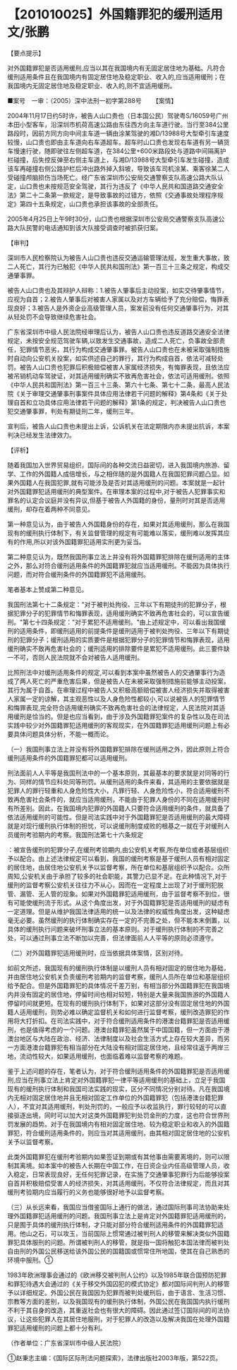 # 【201010025】外国籍罪犯的缓刑适用 文/张鹏

【要点提示】

对外国籍罪犯是否适用缓刑,应当以其在我国境内有无固定居住地为基础。凡符合缓刑适用条件且在我国境内有固定居住地及稳定职业、收入的,应当适用缓刑；在我国境内无固定居住地及稳定职业、收入的,则不宜适用缓刑。

■案号　一审：（2005）深中法刑一初字第288号 　　【案情】

2004年11月17日约5时许，被告人山口贵也（日本国公民）驾驶粤S/16059号广州本田小型客车，沿深圳市机荷高速公路由东往西方向主车道行驶。当行至384公里路段时，因前方同方向中间主车道一辆由涂某驾驶的湘D/13988号大型牵引车速度较慢，山口贵也即由主车道向右车道超车。超车时山口贵也发现右车道有另一辆货车慢速行驶，随即驶往左侧超车道，在384公里+600米路段处与道路中间隔离护栏碰撞，后失控反弹至右侧主车道上，与湘D/13988号大型牵引车发生碰撞，造成该车再碰撞右侧公路护栏后冲出路外掉入斜坡，导致该车司机涂某、乘客徐某二人受碰撞颅脑损伤当场死亡。经广东省深圳市公安局交通警察支队高速公路大队认定，山口贵也未按规范安全驾驶，其行为违反了《中华人民共和国道路交通安全法》第二十二条第一款规定，是导致事故的过错方，依照《交通事故处理程序规定》第四十五条规定，山口贵也承担该事故的全部责任。

2005年4月25日上午9时30分，山口贵也根据深圳市公安局交通警察支队高速公路大队民警的电话通知到该大队接受调查时被抓获归案。

【审判】

深圳市人民检察院认为被告人山口贵也违反交通运输管理法规，发生重大事故，致二人死亡，其行为已触犯《中华人民共和国刑法》第一百三十三条之规定，构成交通肇事罪。

被告人山口贵也及其辩护人辩称：1.被告人肇事后主动投案，如实交待肇事情节，应视为自首；2.被告人肇事后对被害人家属以及对方车辆给予了充分赔偿，悔罪表现良好；3.被告人是外资企业高级管理人员，案发前没有任何交通肇事行为，对其从轻处罚不会导致继续危害社会。

广东省深圳市中级人民法院经审理后认为，被告人山口贵也违反道路交通安全法律规定，未按安全规范驾驶车辆,以致发生交通事故，造成二人死亡，负事故全部责任，犯罪情节恶劣，其行为构成交通肇事罪。被告人山口贵也在未被采取强制措施时自动向公安机关投案，如实供述自己的罪行，其行为构成自首，依法可减轻处罚。被告人山口贵也犯罪后积极赔偿被害人家属经济损失，有悔罪表现，且依法应被吊销机动车驾驶证，对其适用缓刑确实不致再危害社会，依法可适用缓刑。依照《中华人民共和国刑法》第一百三十三条、第六十七条、第七十二条，最高人民法院《关于审理交通肇事刑事案件具体应用法律若干问题的解释》第4条和《关于处理自首和立功具体应用法律若干问题的解释》第1条的规定，判决被告人山口贵也犯交通肇事罪，判处有期徒刑二年，缓刑三年。

宣判后，被告人山口贵也未提出上诉，公诉机关在法定期限内亦未提出抗诉，本案判决已经发生法律效力。

【评析】

随着我国加入世界贸易组织，国际间的各种交流日益密切，进入我国境内旅游、留学、工作的外国籍人成倍增长，与之相伴随的是外国籍人在我国犯罪问题凸显。如果外国籍人在我国犯罪,就有可能涉及是否对其适用缓刑的问题。本案就是一起针对外国籍罪犯适用缓刑的典型案件。在审理本案的过程中,对于被告人犯罪事实和罪名的认定合议庭并没有异议,但基于被告人外国籍的身份，量刑时对其是否适用缓刑，却存在着两种不同意见。

第一种意见认为，由于被告人外国籍身份的存在，如果对其适用缓刑，那么在我国现有的缓刑执行体制下，有关监督管理的规定有可能难以落实，缓刑难以发挥其应有的作用,所以对该外国籍罪犯适用实刑更为妥当。

第二种意见认为，既然我国刑事立法上并没有将外国籍罪犯排除在缓刑适用的主体之外，那么对符合缓刑适用条件的外国籍罪犯就应当适用缓刑。不能因为具体执行问题，而对符合缓刑条件的外国籍罪犯不适用缓刑。

笔者基本上赞成第二种意见。

我国刑法第七十二条规定："对于被判处拘役、三年以下有期徒刑的犯罪分子，根据犯罪分子的犯罪情节和悔罪表现，适用缓刑确实不致再危害社会的，可以宣告缓刑。"第七十四条规定："对于累犯不适用缓刑。"由上述规定中，可以看出我国缓刑的适用条件，即缓刑适用的前提条件是缓刑适用于被判处拘役、三年以下有期徒刑的犯罪分子；缓刑适用的实质要件是根据犯罪分子的犯罪情节和悔罪表现，适用缓刑确实不致再危害社会的；缓刑适用的排除要件是累犯不适用缓刑。此三要件缺一不可，否则人民法院就不会对被告人适用缓刑。

比照刑法中对缓刑适用条件的规定,可以看到本案中虽然被告人的交通肇事行为造成了两人死亡的严重危害后果，但是被告人在未被采取强制措施前能够主动投案，其行为属于自首。在审理过程中被告人又积极高额赔偿被害人经济损失并取得被害人家属一定的谅解，其主观恶性以及人身危险性都较小,可以说被告人的犯罪情节和悔罪表现,完全符合适用缓刑确实不致再危害社会的法律规定，人民法院对其适用缓刑是恰当的。但是也应当看到，由于涉及外国籍罪犯案件的复杂性以及在司法实践中较少对外国籍罪犯适用缓刑的客观现实，在外国籍罪犯适用缓刑问题上有必要具体问题具体分析，不能一概而论。

（一）我国刑事立法上并没有将外国籍罪犯排除在缓刑适用之外，因此原则上符合缓刑适用条件的外国籍罪犯都可以适用缓刑。

刑法面前人人平等是我国刑法中的一个基本原则，其最基本的要求就是对同等的行为、同样的情节应科处同等刑罚。从缓刑适用的条件来看，其适用的主要依据就是犯罪人的罪行轻重和人身危险性大小，凡罪行轻、人身危险性小，符合适用缓刑不致再危害社会条件的，就应当适用缓刑，不能由于犯罪人身份的不同在适用缓刑时有所差别。因此，在我国境内犯罪的外国籍人只要符合适用缓刑的条件，就具备了依法适用缓刑的可能性。但是司法实践中对于外国籍罪犯是否适用缓刑的最大障碍就是对现行缓刑执行体制的担忧，可以说缓刑制度成败的根基之一就在于对缓刑人员缓刑考验期内的考察。我国刑法第七十六条规定

：被宣告缓刑的犯罪分子,在缓刑考验期内,由公安机关考察,所在单位或者基层组织予以配合。由上述法律规定可以看到，我国的缓刑考察是基于缓刑人员有相对固定的居住地，由居住地公安机关予以监督考察，所在单位和基层组织予以配合。众所周知,公安机关由于承担了较多的社会职能，其警力已显不足。在此种情况下,对于缓刑的监督考察公安机关往往力不从心，因而在一定程度上出现了对于缓刑犯脱管、漏管、无人管的现象。如果对外国籍罪犯适用缓刑，由于监督考察不到位，很有可能使缓刑流于形式。从这个角度出发，对于外国籍罪犯是否适用缓刑的疑虑有一定道理。但是从维护我国法律适用的统一以及法律的权威性角度出发，这种疑虑毫无必要。虽然缓刑的执行体制确实存在一定的不完善之处，但不能本末倒置，以具体的缓刑执行问题来破坏刑事立法的基本原则。对于缓刑执行体制的不完善之处，可以通过刑事立法不断加以完善，但法律面前人人平等的原则必须遵守。

（二）对外国籍罪犯适用缓刑时，应当依据具体案情，区别对待。

如前文所述，我国现有的缓刑执行体制是以缓刑人员有相对固定的居住地为基础，并由居住地公安机关负责缓刑考验期内的监督考察，缓刑人员所在单位和基层组织给予配合。但是外国籍罪犯的具体情况千差万别，有相当部分外国籍罪犯在我国境内并没有固定的居住地，停留时间也相对较短，特别是大量来我国旅游的外国籍人停留时间就更短。在现有的缓刑执行体制下，如果对这部分没有固定居住地的外国籍人适用缓刑，则势必难以确定监督机关和如何进行监督考察，缓刑改造罪犯的作用将大打折扣。在司法实践中，对于符合缓刑适用条件的港澳台籍罪犯是否适用缓刑，也是值得考虑的一个问题。港澳台籍罪犯虽然属于中国国籍，但一方面由于港澳台地区与大陆在政治、经济、法律制度以及社会生活方式上存在较大差异，而另一方面港澳台籍罪犯有相当部分在大陆没有相对固定居住地，且经常往返于两岸三地，流动性较大，如果适用缓刑，也面临着难以监督考察的难题。

鉴于上述问题的存在，笔者认为，对于符合缓刑适用条件的外国籍罪犯是否适用缓刑,应当在刑事立法上肯定对外国籍罪犯一律平等适用缓刑的基础上，立足于我国现有的缓刑执行体制和我国司法实践的现实，区分不同情况分别对待。凡在我国境内无相对固定居住地并且无相对固定工作单位的外国籍罪犯（包括港澳台籍犯罪人），不宜对其适用缓刑，判处刑罚的，一般应予以收监执行，罪行较轻的可以直接驱逐出境，同时可以加大对这类外国籍罪犯判处罚金刑的力度，这也符合世界刑罚发展的趋势。对于在我国境内有相对固定居住地、较为稳定职业和收入的外国籍罪犯，符合缓刑适用条件的，则应当对其适用缓刑，由其相对固定居住地的公安机关予以监督考察。

此类外国籍罪犯在缓刑考验期内如果签证到期或有其他事由需要离境的，则可以限制其离境。如本案中的被告人长期在中国工作，在日资企业内任高级管理人员，收入稳定，日常表现良好，无任何犯罪记录，在实施了交通肇事犯罪行为后能够投案自首并积极赔偿受害人的经济损失，对其适用缓刑，不仅符合法律规定，而且对其缓刑考验期内应当履行的义务也能够很好地予以监督考察。

（三）从长远来看，我国应当借鉴国际上通行的做法，通过国际刑事司法协助来处理外国籍罪犯适用缓刑的问题。我国刑事立法上是肯定对外国籍罪犯适用缓刑的，只是囿于具体的缓刑执行体制，才只能对部分符合缓刑适用条件的外国籍罪犯适用。他山之石，可以攻玉，当前国际上惯常通过被判刑人的移管来解决类似外国籍罪犯具体服刑的问题。所谓被判刑人的移管，就是指一国将触犯本国法律而被判处自由刑的外国公民移送给该外国公民的国籍国或惯常住所地国，使其在自己熟悉的环境中服刑。①

1983年欧洲理事会通过的《欧洲移交被判刑人公约》以及1985年联合国预防犯罪和罪犯待遇大会通过的《关于移交外国囚犯的模式协定》都对国际间判刑人的移管予以详细规定。外国公民在我国因为犯罪而被判处缓刑后，由于语言、生活习惯、宗教等方面的差别，以及我国现有的缓刑执行体制，外国公民在我国国内执行缓刑不利于其自身的改造，其重返社会也有很大的障碍。因此通过签订国际间的司法协议，让这些犯罪人在其居住地服刑，对于犯罪人的改造以及解决我国在处理外国籍罪犯适用缓刑的问题上都十分有利。

（作者单位：广东省深圳市中级人民法院）

①赵秉志主编：《国际区际刑法问题探索》，法律出版社2003年版，第522页。